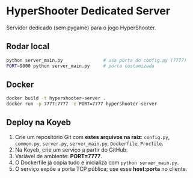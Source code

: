
# HyperShooter Dedicated Server

Servidor dedicado (sem pygame) para o jogo HyperShooter.

## Rodar local
```bash
python server_main.py               # usa porta do config.py (7777)
PORT=9000 python server_main.py     # porta customizada
```

## Docker
```bash
docker build -t hypershooter-server .
docker run -p 7777:7777 -e PORT=7777 hypershooter-server
```

## Deploy na Koyeb
1. Crie um repositório Git com **estes arquivos na raiz**: `config.py`, `common.py`, `server.py`, `server_main.py`, `Dockerfile`, `Procfile`.
2. Na Koyeb, crie um serviço a partir do GitHub.
3. Variável de ambiente: **PORT=7777**.
4. O Dockerfile já copia tudo e inicializa com `python server_main.py`.
5. O serviço expõe a porta TCP pública; use esse **host:porta** no cliente.

